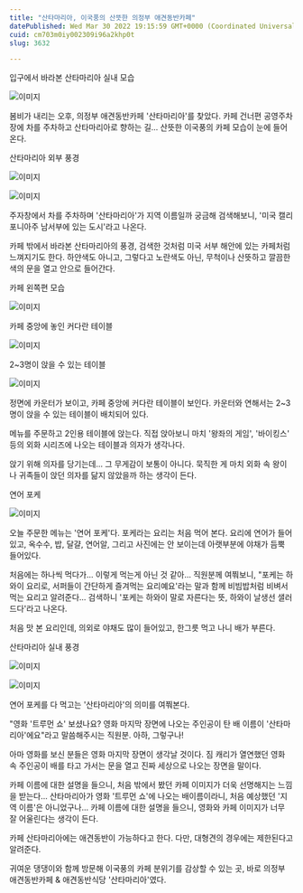 ```yaml
---
title: "산타마리아, 이국풍의 산뜻한 의정부 애견동반카페"
datePublished: Wed Mar 30 2022 19:15:59 GMT+0000 (Coordinated Universal Time)
cuid: cm703m0iy002309i96a2khp0t
slug: 3632

---
```



입구에서 바라본 산타마리아 실내 모습

![이미지](https://cdn.hashnode.com/res/hashnode/image/upload/v1739255132888/5a2f7db2-d99b-4a17-ba0c-93f6e9e5909a.jpeg)

봄비가 내리는 오후, 의정부 애견동반카페 '산타마리아'를 찾았다. 카페 건너편 공영주차장에 차를 주차하고 산타마리아로 향하는 길... 산뜻한 이국풍의 카페 모습이 눈에 들어온다.

산타마리아 외부 풍경

![이미지](https://cdn.hashnode.com/res/hashnode/image/upload/v1739255135230/f320f24f-142a-42e6-a13b-bcc8bcc57a04.jpeg)

![이미지](https://cdn.hashnode.com/res/hashnode/image/upload/v1739255137229/2d53b7a4-7d8e-4d95-b051-2882701157cb.jpeg)

주자창에서 차를 주차하며 '산타마리아'가 지역 이름일까 궁금해 검색해보니, '미국 캘리포니아주 남서부에 있는 도시'라고 나온다.

카페 밖에서 바라본 산타마리아의 풍경, 검색한 것처럼 미국 서부 해안에 있는 카페처럼 느껴지기도 한다. 하얀색도 아니고, 그렇다고 노란색도 아닌, 무척이나 산뜻하고 깔끔한 색의 문을 열고 안으로 들어간다.

카페 왼쪽편 모습

![이미지](https://cdn.hashnode.com/res/hashnode/image/upload/v1739255139529/c62040bf-d1ed-4d89-aec2-9b7816e4629c.jpeg)

카페 중앙에 놓인 커다란 테이블

![이미지](https://cdn.hashnode.com/res/hashnode/image/upload/v1739255141970/b7fde67b-3f3f-40a0-a74b-cb05be7e1bbf.jpeg)

2~3명이 앉을 수 있는 테이블

![이미지](https://cdn.hashnode.com/res/hashnode/image/upload/v1739255144098/ca8c89a8-3f2e-4c44-bc4c-d3f2b873f9e2.jpeg)

정면에 카운터가 보이고, 카페 중앙에 커다란 테이블이 보인다. 카운터와 연해서는 2~3명이 앉을 수 있는 테이블이 배치되어 있다.

메뉴를 주문하고 2인용 테이블에 앉는다. 직접 앉아보니 마치 '왕좌의 게임', '바이킹스' 등의 외화 시리즈에 나오는 테이블과 의자가 생각나다.

앉기 위해 의자를 당기는데... 그 무게감이 보통이 아니다. 묵직한 게 마치 외화 속 왕이나 귀족들이 앉던 의자를 닮지 않았을까 하는 생각이 든다.

연어 포케

![이미지](https://cdn.hashnode.com/res/hashnode/image/upload/v1739255146403/1f247e33-7a24-4741-b66a-0847c86e4fa5.jpeg)

오늘 주문한 메뉴는 '연어 포케'다. 포케라는 요리는 처음 먹어 본다. 요리에 연어가 들어있고, 옥수수, 밥, 달걀, 연어알, 그리고 사진에는 안 보이는데 아랫부분에 야채가 듬뿍 들어있다.

처음에는 하나씩 먹다가... 이렇게 먹는게 아닌 것 같아... 직원분께 여쭤보니, "포케는 하와이 요리로, 서퍼들이 간단하게 즐겨먹는 요리예요'라는 말과 함께 비빔밥처럼 비벼서 먹는 요리고 알려준다... 검색하니 '포케는 하와이 말로 자른다는 뜻, 하와이 날생선 샐러드다'라고 나온다.

처음 맛 본 요리인데, 의외로 야채도 많이 들어있고, 한그릇 먹고 나니 배가 부른다.

산타마리아 실내 풍경

![이미지](https://cdn.hashnode.com/res/hashnode/image/upload/v1739255148869/f1705991-6fca-4f0a-bf62-21256c8751e5.jpeg)

![이미지](https://cdn.hashnode.com/res/hashnode/image/upload/v1739255151028/9dfb3af5-bfd6-4786-804f-05250ee04188.jpeg)

연어 포케를 다 먹고는 '산타마리아'의 의미를 여쭤본다.

"영화 '트루먼 쇼' 보셨나요? 영화 마지막 장면에 나오는 주인공이 탄 배 이름이 '산타마리아'에요"라고 말씀해주시는 직원분. 아하, 그렇구나!

아마 영화를 보신 분들은 영화 마지막 장면이 생각날 것이다. 짐 캐리가 열연했던 영화 속 주인공이 배를 타고 가서는 문을 열고 진짜 세상으로 나오는 장면을 말이다.

카페 이름에 대한 설명을 들으니, 처음 밖에서 봤던 카페 이미지가 더욱 선명해지는 느낌을 받는다... 산타마리아가 영화 '트루먼 쇼'에 나오는 배이름이라니, 처음 예상했던 '지역 이름'은 아니었구나... 카페 이름에 대한 설명을 들으니, 영화와 카페 이미지가 너무 잘 어울린다는 생각이 든다.

카페 산타마리아에는 애견동반이 가능하다고 한다. 다만, 대형견의 경우에는 제한된다고 알려준다.

귀여운 댕댕이와 함께 방문해 이국풍의 카페 분위기를 감상할 수 있는 곳, 바로 의정부 애견동반카페 & 애견동반식당 '산타마리아'였다.